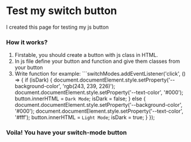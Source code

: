 # Test my switch button

I created this page for testing my js button

### How it works?
1. Firstable, you should create a button with js class in HTML.
2. In js file define your button and function and give them classes from your button
3. Write function for example: ```switchModes.addEventListener('click', () => {
if (isDark) {
    document.documentElement.style.setProperty('--background-color', 'rgb(243, 239, 226)');
    document.documentElement.style.setProperty('--text-color', '#000');
    button.innerHTML = `Dark Mode`;
    isDark = false;
} else {
    document.documentElement.style.setProperty('--background-color', '#000');
    document.documentElement.style.setProperty('--text-color', '#fff');
    button.innerHTML = `Light Mode`;
    isDark = true;
}
});
### Voila! You have your switch-mode button

